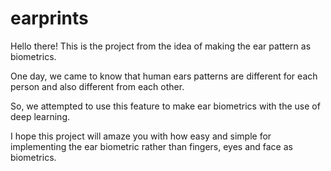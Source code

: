 # earprints

Hello there! This is the project from the idea of making the ear pattern as biometrics.

One day, we came to know that human ears patterns are different for each person and also different from each other.

So, we attempted to use this feature to make ear biometrics with the use of deep learning.

I hope this project will amaze you with how easy and simple for implementing the ear biometric rather than fingers, eyes and face as biometrics.